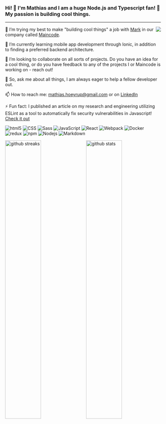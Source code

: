 ### Hi! 👋 I'm Mathias and I am a huge Node.js and Typescript fan! 🎈 My passion is building cool things.
--- 
<img src="https://visitor-badge.laobi.icu/badge?page_id=MathiasHoeyrup.repoName" align="right"/>

🔭 I’m trying my best to make "building cool things" a job with [Mark](https://github.com/markkragerup) in our company called [Maincode](https://github.com/maincode-org).

🌱 I’m currently learning mobile app development through Ionic, in addition to finding a preferred backend architecture.

👯 I’m looking to collaborate on all sorts of projects. Do you have an idea for a cool thing, or do you have feedback to any of the projects I or Maincode is working on - reach out!

💬 So, ask me about all things, I am always eager to help a fellow developer out.

📫 How to reach me: mathias.hoeyrup@gmail.com or on [LinkedIn](https://www.linkedin.com/in/mathias-h%C3%B8yrup-nielsen-5342a1139)

⚡ Fun fact: I published an article on my research and engineering utilizing ESLint as a tool to automatically fix security vulnerabilities in Javascript! [Check it out](https://link.springer.com/chapter/10.1007/978-3-030-65745-1_13)

<p>
  <img alt="html5" src="https://img.shields.io/badge/-HTML5-E34F26?style=flat-square&logo=html5&logoColor=white" />
  <img alt="CSS" src="https://img.shields.io/badge/CSS%20-%231572B6.svg?style=flat-square&logo=css3&logoColor=white" />
  <img alt="Sass" src="https://img.shields.io/badge/-Sass-CC6699?style=flat-square&logo=sass&logoColor=white" />
  <img alt="JavaScript" src="https://img.shields.io/badge/JavaScript%20-%23F7DF1E.svg?style=flat-square&logo=javascript&logoColor=black" />
  <img alt="React" src="https://img.shields.io/badge/-React-45b8d8?style=flat-square&logo=react&logoColor=white" />
  <img alt="Webpack" src="https://img.shields.io/badge/-Webpack-8DD6F9?style=flat-square&logo=webpack&logoColor=white" /> 
  <img alt="Docker" src="https://img.shields.io/badge/-Docker-46a2f1?style=flat-square&logo=docker&logoColor=white" />
  <img alt="redux" src="https://img.shields.io/badge/-Redux-764ABC?style=flat-square&logo=redux&logoColor=white" />
  <img alt="npm" src="https://img.shields.io/badge/-NPM-CB3837?style=flat-square&logo=npm&logoColor=white" />
  <img alt="Nodejs" src="https://img.shields.io/badge/-Nodejs-43853d?style=flat-square&logo=Node.js&logoColor=white" />
  <img alt="Markdown" src="https://img.shields.io/badge/Markdown-%23000000.svg?style=flat-square&logo=markdown&logoColor=white" />
</p>

<div>
  
<img src="https://github-readme-streak-stats.herokuapp.com/?user=MathiasHoeyrup&theme=calm" alt="github streaks" width="48%">
  
<img src="https://github-readme-stats.vercel.app/api?username=MathiasHoeyrup&show_icons=true&theme=calm" alt="github stats" width="48%" align="right"/>

</div>
